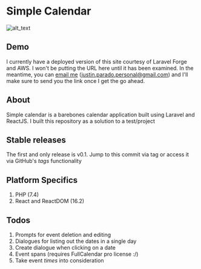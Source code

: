 # Simple Calendar

![alt_text](https://res.cloudinary.com/dkxsudplj/image/upload/v1608397324/simple-calendar/simple-calendar-screenshot_hdxelw.png "Simple Calendar Screenshot")

## Demo 
I currently have a deployed version of this site courtesy of Laravel Forge and AWS. I won't be putting the URL here until it has been examined.
In the meantime, you can [email me](mailto:justin.parado.personal@gmail.com?subject=SimpleCalendarLink) (justin.parado.personal@gmail.com) and I'll make sure to send you the 
link once I get the go ahead.

## About
Simple calendar is a barebones calendar application built using Laravel and ReactJS. I built this repository as a solution to a test/project

## Stable releases
The first and only release is v0.1. Jump to this commit via tag or access it via GitHub's *tags* functionality

## Platform Specifics
1. PHP (7.4)
2. React and ReactDOM (16.2)

## Todos 
1. Prompts for event deletion and editing
2. Dialogues for listing out the dates in a single day
3. Create dialogue when clicking on a date
4. Event spans (requires FullCalendar pro license :/)
5. Take event *times* into consideration
